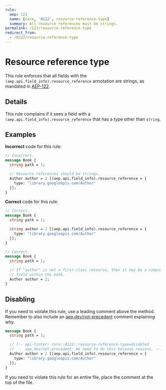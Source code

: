 ```yaml
---
rule:
  aep: 122
  name: [core, '0122', resource-reference-type]
  summary: All resource references must be strings.
permalink: /122/resource-reference-type
redirect_from:
  - /0122/resource-reference-type
---
```


# Resource reference type

This rule enforces that all fields with the `(aep.api.field_info).resource_reference`
annotation are strings, as mandated in [AEP-122][].

## Details

This rule complains if it sees a field with a `(aep.api.field_info).resource_reference`
that has a type other than `string`.

## Examples

**Incorrect** code for this rule:

```proto
// Incorrect.
message Book {
  string path = 1;

  // Resource references should be strings.
  Author author = 2 [(aep.api.field_info).resource_reference = {
    type: "library.googleapis.com/Author"
  }];
}
```

**Correct** code for this rule:

```proto
// Correct.
message Book {
  string path = 1;

  string author = 2 [(aep.api.field_info).resource_reference = {
    type: "library.googleapis.com/Author"
  }];
}
```

```proto
// Correct.
message Book {
  string path = 1;

  // If "author" is not a first-class resource, then it may be a composite
  // field within the book.
  Author author = 2;
}
```

## Disabling

If you need to violate this rule, use a leading comment above the method.
Remember to also include an [aep.dev/not-precedent][] comment explaining why.

```proto
message Book {
  string path = 1;

  // (-- api-linter: core::0122::resource-reference-type=disabled
  //     aep.dev/not-precedent: We need to do this because reasons. --)
  Author author = 2 [(aep.api.field_info).resource_reference = {
    type: "library.googleapis.com/Author"
  }];
}
```

If you need to violate this rule for an entire file, place the comment at the
top of the file.

[aep-122]: https://aep.dev/122
[aep.dev/not-precedent]: https://aep.dev/not-precedent
